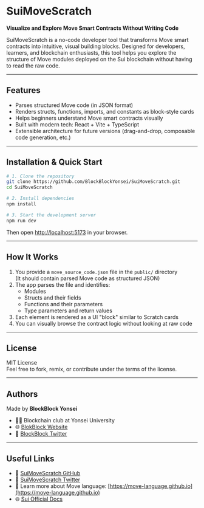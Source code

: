 
# SuiMoveScratch

**Visualize and Explore Move Smart Contracts Without Writing Code**

SuiMoveScratch is a no-code developer tool that transforms Move smart contracts into intuitive, visual building blocks. Designed for developers, learners, and blockchain enthusiasts, this tool helps you explore the structure of Move modules deployed on the Sui blockchain without having to read the raw code.

---

## Features

-  Parses structured Move code (in JSON format)
-  Renders structs, functions, imports, and constants as block-style cards
-  Helps beginners understand Move smart contracts visually
-  Built with modern tech: React + Vite + TypeScript
-  Extensible architecture for future versions (drag-and-drop, composable code generation, etc.)

---

## Installation & Quick Start

```bash
# 1. Clone the repository
git clone https://github.com/BlockBlockYonsei/SuiMoveScratch.git
cd SuiMoveScratch

# 2. Install dependencies
npm install

# 3. Start the development server
npm run dev
```

Then open [http://localhost:5173](http://localhost:5173) in your browser.

---

## How It Works

1. You provide a `move_source_code.json` file in the `public/` directory  
   (It should contain parsed Move code as structured JSON)
2. The app parses the file and identifies:
   - Modules
   - Structs and their fields
   - Functions and their parameters
   - Type parameters and return values
3. Each element is rendered as a UI "block" similar to Scratch cards
4. You can visually browse the contract logic without looking at raw code

---

## License

MIT License  
Feel free to fork, remix, or contribute under the terms of the license.

---

## Authors

Made by **BlockBlock Yonsei**  
- 🧑‍🎓 Blockchain club at Yonsei University
- 🌐 [BlokBlock Website](https://blockblock-website.onrender.com/)
- 🔗 [BlockBlock Twitter](https://x.com/ysblockblock)

---

## Useful Links

- 🔗 [SuiMoveScratch GitHub](https://github.com/BlockBlockYonsei/SuiMoveScratch)
- 🔗 [SuiMoveScratch Twitter](https://x.com/suimovescratch)
- 🧠 Learn more about Move language: [https://move-language.github.io](https://move-language.github.io)
- 🌐 [Sui Official Docs](https://docs.sui.io)
